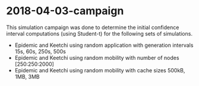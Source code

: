 # 2018-04-03-campaign

This simulation campaign was done to determine the initial confidence interval computations (using Student-t) for the following sets of simulations.

- Epidemic and Keetchi using random application with generation intervals 15s, 60s, 250s, 500s
- Epidemic and Keetchi using random mobility with number of nodes [250:250:2000]
- Epidemic and Keetchi using random mobility with cache sizes 500kB, 1MB, 3MB

